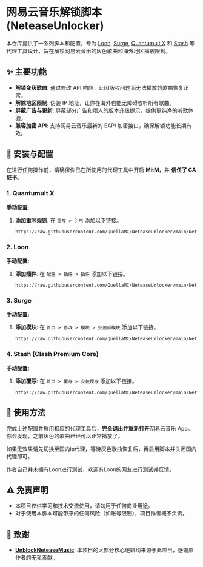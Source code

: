 # 网易云音乐解锁脚本 (NeteaseUnlocker)

本仓库提供了一系列脚本和配置，专为 [Loon](https://www.google.com/search?q=Loon%20app), [Surge](https://www.google.com/search?q=Surge%20app), [Quantumult X](https://www.google.com/search?q=Quantumult%20X%20app) 和 [Stash](https://www.google.com/search?q=Stash%20app) 等代理工具设计，旨在解锁网易云音乐的灰色歌曲和海外地区播放限制。

## ✨ 主要功能

* **解锁变灰歌曲**: 通过修改 API 响应，让因版权问题而无法播放的歌曲恢复正常。
* **解除地区限制**: 伪装 IP 地址，让你在海外也能无障碍收听所有歌曲。
* **屏蔽广告与更新**: 屏蔽部分广告和烦人的版本升级提示，提供更纯净的听歌体验。
* **兼容加密 API**: 支持网易云音乐最新的 EAPI 加密接口，确保解锁功能长期有效。

## 🚀 安装与配置

在进行任何操作前，请确保你已在所使用的代理工具中开启 **MitM**，并 **信任了 CA 证书**。

### **1. Quantumult X**

**手动配置:**

1.  **添加重写规则**: 在 `重写 > 引用` 添加以下链接。
    ```
    https://raw.githubusercontent.com/QuellaMC/NeteaseUnlocker/main/NeteaseUnlocker.snippet
    ```

### **2. Loon**

**手动配置:**

1.  **添加插件**: 在 `配置 > 插件 > 插件` 添加以下链接。
    ```
    https://raw.githubusercontent.com/QuellaMC/NeteaseUnlocker/main/NeteaseUnlocker.plugin
    ```


### **3. Surge**

**手动配置:**

1.  **添加模块**: 在 `首页 > 修改 > 模块 > 安装新模块` 添加以下链接。
    ```
    https://raw.githubusercontent.com/QuellaMC/NeteaseUnlocker/main/NeteaseUnlocker.sgmodule
    ```

### **4. Stash (Clash Premium Core)**

**手动配置:**

1.  **添加覆写**: 在 `首页 > 覆写 > 安装覆写` 添加以下链接。
    ```
    https://raw.githubusercontent.com/QuellaMC/NeteaseUnlocker/main/NeteaseUnlocker.stoverride
    ```

## 🎵 使用方法

完成上述配置并启用相应的代理工具后，**完全退出并重新打开**网易云音乐 App。你会发现，之前灰色的歌曲已经可以正常播放了。

如果无效果请先切换至国内ip代理，等待灰色歌曲恢复后，再启用脚本并关闭国内代理即可。

作者自己并未拥有Loon进行测试，欢迎有Loon的网友进行测试并反馈。

## ⚠️ 免责声明

* 本项目仅供学习和技术交流使用，请勿用于任何商业用途。
* 对于使用本脚本可能带来的任何风险（如账号限制），项目作者概不负责。

## 🙏 致谢

* [**UnblockNeteaseMusic**](https://github.com/UnblockNeteaseMusic/server): 本项目的大部分核心逻辑均来源于此项目，感谢原作者的无私贡献。
